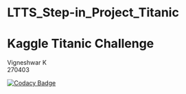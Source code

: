 # LTTS_Step-in_Project_Titanic

# Kaggle Titanic Challenge
Vigneshwar K <br>
270403 <br>

[![Codacy Badge](https://app.codacy.com/project/badge/Grade/a1c6e86e9000498dafb44056d4f33f75)](https://www.codacy.com/gh/Vigneshwar73/LTTS_Step-in_Project_Titanic/dashboard?utm_source=github.com&amp;utm_medium=referral&amp;utm_content=Vigneshwar73/LTTS_Step-in_Project_Titanic&amp;utm_campaign=Badge_Grade)

